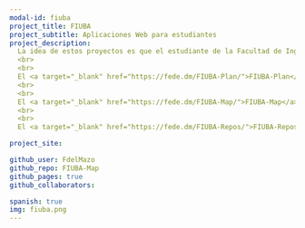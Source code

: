 ```yaml
---
modal-id: fiuba
project_title: FIUBA
project_subtitle: Aplicaciones Web para estudiantes
project_description:
  La idea de estos proyectos es que el estudiante de la Facultad de Ingeniería, Universidad de Buenos Aires, tenga algunas herramientas cómodas para planear sus estudios.
  <br>
  <br>
  El <a target="_blank" href="https://fede.dm/FIUBA-Plan/">FIUBA-Plan</a> es una herramienta para planear el cuatrimestre actual, teniendo en cuenta los horarios semanales de todas las materias.
  <br>
  <br>
  El <a target="_blank" href="https://fede.dm/FIUBA-Map/">FIUBA-Map</a> presenta las materias de todas las carreras en un grafo interactivo, para ver que se puede cursar, cuantos créditos da, etc.
  <br>
  <br>
  El <a target="_blank" href="https://fede.dm/FIUBA-Repos/">FIUBA-Repos</a> colecciona todos los repositorios hechos por distintos estudiantes y los clasifica, para facilidad de búsqueda y encuentro.

project_site:

github_user: FdelMazo
github_repo: FIUBA-Map
github_pages: true
github_collaborators:

spanish: true
img: fiuba.png
---
```

